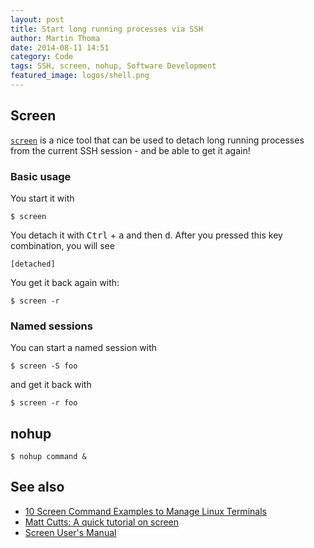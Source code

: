 ```yaml
---
layout: post
title: Start long running processes via SSH
author: Martin Thoma
date: 2014-08-11 14:51
category: Code
tags: SSH, screen, nohup, Software Development
featured_image: logos/shell.png
---
```


## Screen

[`screen`](https://en.wikipedia.org/wiki/GNU_Screen) is a nice tool that can be
used to detach long running processes from the current SSH session - and be able
to get it again!


### Basic usage
You start it with

```shell
$ screen
```

You detach it with <kbd>Ctrl</kbd> + <kbd>a</kbd> and then <kbd>d</kbd>. After
you pressed this key combination, you will see

```shell
[detached]
```

You get it back again with:

```shell
$ screen -r
```

### Named sessions

You can start a named session with

```shell
$ screen -S foo
```

and get it back with

```shell
$ screen -r foo
```

## nohup

```shell
$ nohup command &
```

## See also

* [10 Screen Command Examples to Manage Linux Terminals](http://www.tecmint.com/screen-command-examples-to-manage-linux-terminals/)
* [Matt Cutts: A quick tutorial on screen](http://www.mattcutts.com/blog/a-quick-tutorial-on-screen/)
* [Screen User's Manual](http://www.gnu.org/software/screen/manual/screen.html)
